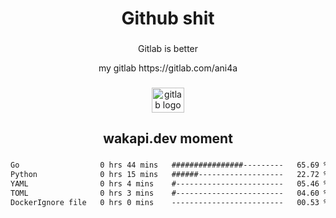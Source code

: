 <h1 align="center">Github shit</h1>

###

<p align="center">Gitlab is better</p>

<p align="center">my gitlab https://gitlab.com/ani4a</p>

###

<div align="center">
  <img src="https://cdn.jsdelivr.net/gh/devicons/devicon/icons/gitlab/gitlab-original.svg" height="40" width="52" alt="gitlab logo"  />
</div>

###

<h2 align="center">wakapi.dev moment</h2>

###

<!--START_SECTION:waka-->

```txt
Go                  0 hrs 44 mins   ################---------   65.69 %
Python              0 hrs 15 mins   ######-------------------   22.72 %
YAML                0 hrs 4 mins    #------------------------   05.46 %
TOML                0 hrs 3 mins    #------------------------   04.60 %
DockerIgnore file   0 hrs 0 mins    -------------------------   00.53 %
```

<!--END_SECTION:waka-->

###
